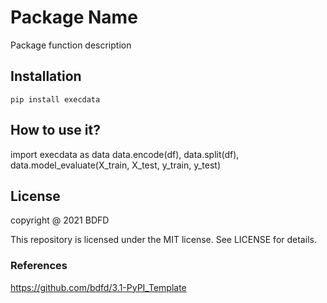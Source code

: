 <!--
 * @Author: BDFD
 * @Date: 2021-10-27 18:39:19
 * @LastEditTime: 2021-10-27 21:22:31
 * @LastEditors: Please set LastEditors
 * @Description: In User Settings Edit
 * @FilePath: \6.0-PyPI_Missing_Value_Table\README.md
-->

# Package Name

Package function description

## Installation

`pip install execdata`

## How to use it?

import execdata as data
data.encode(df),
data.split(df),
data.model_evaluate(X_train, X_test, y_train, y_test)

## License

copyright @ 2021 BDFD

This repository is licensed under the MIT license. See LICENSE for details.

### References

https://github.com/bdfd/3.1-PyPI_Template
